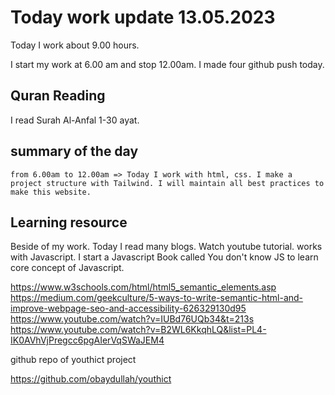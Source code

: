 # Today work update 13.05.2023

Today I work about 9.00 hours.

I start my work at 6.00 am and stop 12.00am.
I made four github push today.

## Quran Reading

I read Surah Al-Anfal 1-30 ayat.

## summary of the day

    from 6.00am to 12.00am => Today I work with html, css. I make a project structure with Tailwind. I will maintain all best practices to make this website.

## Learning resource

Beside of my work. Today I read many blogs. Watch youtube tutorial. works with Javascript. I start a Javascript Book called You don't know JS to learn core concept of Javascript.

https://www.w3schools.com/html/html5_semantic_elements.asp
https://medium.com/geekculture/5-ways-to-write-semantic-html-and-improve-webpage-seo-and-accessibility-626329130d95
https://www.youtube.com/watch?v=IUBd76UQb34&t=213s
https://www.youtube.com/watch?v=B2WL6KkqhLQ&list=PL4-IK0AVhVjPregcc6pgAIerVqSWaJEM4

github repo of youthict project

https://github.com/obaydullah/youthict

